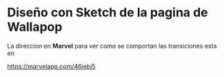 # Diseño con Sketch de la pagina de Wallapop

La direccion en **Marvel** para ver como se comportan las transiciones esta en

https://marvelapp.com/46iebj5